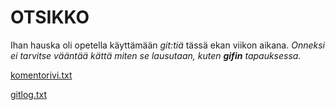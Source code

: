 # OTSIKKO

Ihan hauska oli opetella käyttämään *git:tiä* tässä ekan viikon aikana. *Onneksi ei tarvitse vääntää kättä miten se lausutaan, kuten **gifin** tapauksessa.*

[komentorivi.txt](https://github.com/Fumblessi/ot-harjoitustyo/blob/master/laskarit/viikko1/komentorivi.txt)

[gitlog.txt](https://github.com/Fumblessi/ot-harjoitustyo/blob/master/laskarit/viikko1/gitlog.txt)
